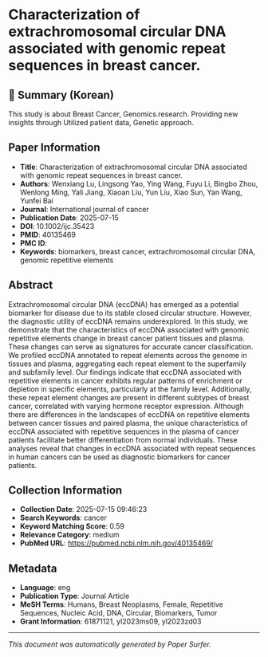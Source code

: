 # Characterization of extrachromosomal circular DNA associated with genomic repeat sequences in breast cancer.

## 📝 Summary (Korean)
This study is about Breast Cancer, Genomics.research. Providing new insights through Utilized patient data, Genetic approach.

## Paper Information
- **Title**: Characterization of extrachromosomal circular DNA associated with genomic repeat sequences in breast cancer.
- **Authors**: Wenxiang Lu, Lingsong Yao, Ying Wang, Fuyu Li, Bingbo Zhou, Wenlong Ming, Yali Jiang, Xiaoan Liu, Yun Liu, Xiao Sun, Yan Wang, Yunfei Bai
- **Journal**: International journal of cancer
- **Publication Date**: 2025-07-15
- **DOI**: 10.1002/ijc.35423
- **PMID**: 40135469
- **PMC ID**: 
- **Keywords**: biomarkers, breast cancer, extrachromosomal circular DNA, genomic repetitive elements

## Abstract
Extrachromosomal circular DNA (eccDNA) has emerged as a potential biomarker for disease due to its stable closed circular structure. However, the diagnostic utility of eccDNA remains underexplored. In this study, we demonstrate that the characteristics of eccDNA associated with genomic repetitive elements change in breast cancer patient tissues and plasma. These changes can serve as signatures for accurate cancer classification. We profiled eccDNA annotated to repeat elements across the genome in tissues and plasma, aggregating each repeat element to the superfamily and subfamily level. Our findings indicate that eccDNA associated with repetitive elements in cancer exhibits regular patterns of enrichment or depletion in specific elements, particularly at the family level. Additionally, these repeat element changes are present in different subtypes of breast cancer, correlated with varying hormone receptor expression. Although there are differences in the landscapes of eccDNA on repetitive elements between cancer tissues and paired plasma, the unique characteristics of eccDNA associated with repetitive sequences in the plasma of cancer patients facilitate better differentiation from normal individuals. These analyses reveal that changes in eccDNA associated with repeat sequences in human cancers can be used as diagnostic biomarkers for cancer patients.

## Collection Information
- **Collection Date**: 2025-07-15 09:46:23
- **Search Keywords**: cancer
- **Keyword Matching Score**: 0.59
- **Relevance Category**: medium
- **PubMed URL**: https://pubmed.ncbi.nlm.nih.gov/40135469/

## Metadata
- **Language**: eng
- **Publication Type**: Journal Article
- **MeSH Terms**: Humans, Breast Neoplasms, Female, Repetitive Sequences, Nucleic Acid, DNA, Circular, Biomarkers, Tumor
- **Grant Information**: 61871121, yl2023ms09, yl2023zd03

---
*This document was automatically generated by Paper Surfer.*
